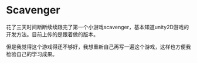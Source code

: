 # Scavenger
花了三天时间断断续续跟完了第一个小游戏scavenger，基本知道unity2D游戏的开发方法。目前上传的是跟着做的版本。

但是我觉得这个游戏得还不够好，我想重新自己再写一遍这个游戏，这样也方便我检验自己的学习成果。